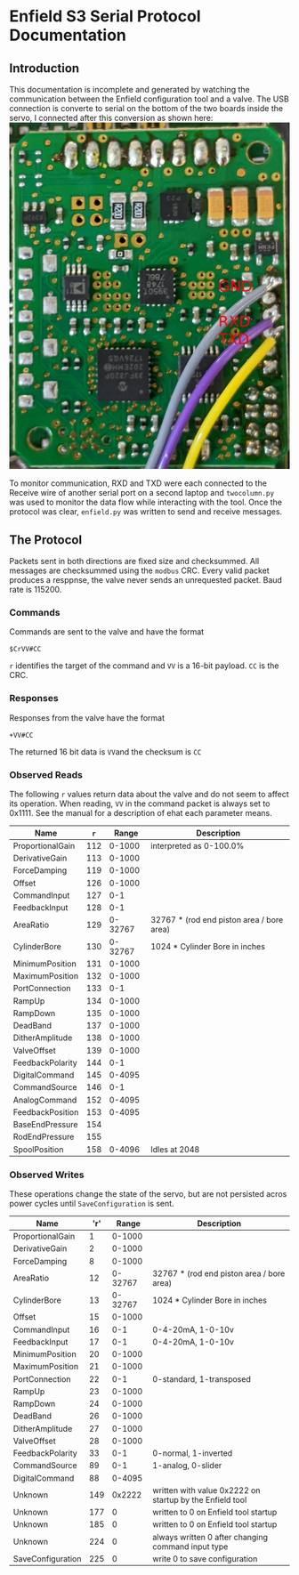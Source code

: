 # Enfield S3 Serial Protocol Documentation

## Introduction

This documentation is incomplete and generated by watching the communication
between the Enfield configuration tool and a valve. The USB connection is
converte to serial on the bottom of the two boards inside the servo, I connected
after this conversion as shown here:
![Serial Connection](SerialConnection.jpg)

To monitor communication, RXD and TXD were each connected to the Receive wire of
another serial port on a second laptop and `twocolumn.py` was used to monitor
the data flow while interacting with the tool. Once the protocol was clear,
`enfield.py` was written to send and receive messages.

## The Protocol

Packets sent in both directions are fixed size and checksummed. All messages are
checksummed using the `modbus` CRC. Every valid packet produces a resppnse, the
valve never sends an unrequested packet. Baud rate is 115200.

### Commands

Commands are sent to the valve and have the format

    $CrVV#CC

`r` identifies the target of the command and `VV` is a 16-bit payload. `CC` is
the CRC.

### Responses

Responses from the valve have the format

    +VV#CC

The returned 16 bit data is `VV`and the checksum is `CC`

### Observed Reads

The following `r` values return data about the valve and do not seem to affect
its operation. When reading, `VV` in the command packet is always set to 0x1111.
See the manual for a description of ehat each parameter means.

Name             | `r` | Range   | Description
-----------------|-----|---------|-------------
ProportionalGain | 112 | 0-1000  | interpreted as 0-100.0%
DerivativeGain   | 113 | 0-1000  | 
ForceDamping     | 119 | 0-1000  | 
Offset           | 126 | 0-1000  | 
CommandInput     | 127 | 0-1     | 
FeedbackInput    | 128 | 0-1     | 
AreaRatio        | 129 | 0-32767 | 32767 * (rod end piston area / bore area)
CylinderBore     | 130 | 0-32767 | 1024 * Cylinder Bore in inches
MinimumPosition  | 131 | 0-1000  | 
MaximumPosition  | 132 | 0-1000  | 
PortConnection   | 133 | 0-1     | 
RampUp           | 134 | 0-1000  | 
RampDown         | 135 | 0-1000  | 
DeadBand         | 137 | 0-1000  | 
DitherAmplitude  | 138 | 0-1000  | 
ValveOffset      | 139 | 0-1000  | 
FeedbackPolarity | 144 | 0-1     | 
DigitalCommand   | 145 | 0-4095  | 
CommandSource    | 146 | 0-1     | 
AnalogCommand    | 152 | 0-4095  | 
FeedbackPosition | 153 | 0-4095  | 
BaseEndPressure  | 154 |         | 
RodEndPressure   | 155 |         | 
SpoolPosition    | 158 | 0-4096  | Idles at 2048

### Observed Writes

These operations change the state of the servo, but are not persisted acros
power cycles until `SaveConfiguration` is sent.

Name              | 'r' | Range   | Description
------------------|-----|---------|------------
ProportionalGain  | 1   | 0-1000  |
DerivativeGain    | 2   | 0-1000  |
ForceDamping      | 8   | 0-1000  |
AreaRatio         | 12  | 0-32767 | 32767 * (rod end piston area / bore area)
CylinderBore      | 13  | 0-32767 | 1024 * Cylinder Bore in inches
Offset            | 15  | 0-1000  |
CommandInput      | 16  | 0-1     | 0-4-20mA, 1-0-10v
FeedbackInput     | 17  | 0-1     | 0-4-20mA, 1-0-10v
MinimumPosition   | 20  | 0-1000  |
MaximumPosition   | 21  | 0-1000  |
PortConnection    | 22  | 0-1     | 0-standard, 1-transposed
RampUp            | 23  | 0-1000  |
RampDown          | 24  | 0-1000  |
DeadBand          | 26  | 0-1000  |
DitherAmplitude   | 27  | 0-1000  |
ValveOffset       | 28  | 0-1000  |
FeedbackPolarity  | 33  | 0-1     | 0-normal, 1-inverted
CommandSource     | 89  | 0-1     | 1-analog, 0-slider
DigitalCommand    | 88  | 0-4095  |
Unknown           | 149 | 0x2222  | written with value 0x2222 on startup by the Enfield tool
Unknown           | 177 | 0       | written to 0 on Enfield tool startup
Unknown           | 185 | 0       | written to 0 on Enfield tool startup
Unknown           | 224 | 0       | always written 0 after changing command input type
SaveConfiguration | 225 | 0       | write 0 to save configuration
